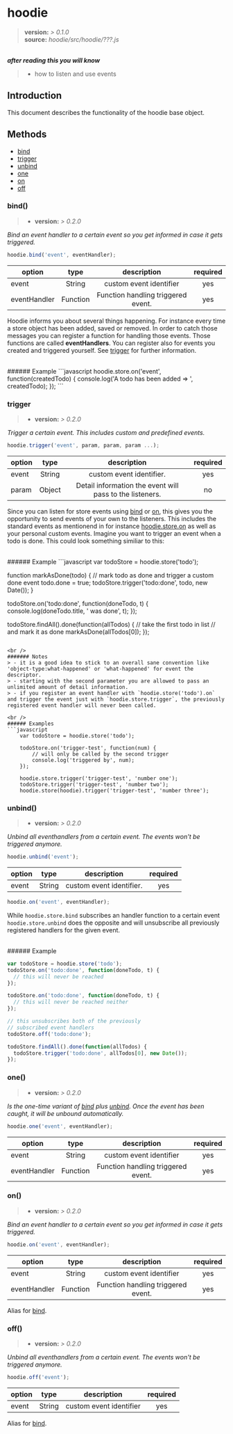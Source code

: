 # hoodie
> **version:**      *> 0.1.0* <br />
> **source:**       *hoodie/src/hoodie/???.js*<br />

***<br />after reading this you will know***
> - how to listen and use events

## Introduction

This document describes the functionality of the hoodie base object.

## Methods

- [bind](#bind)
- [trigger](#trigger)
- [unbind](#unbind)
- [one](#one)
- [on](#on)
- [off](#off)

### bind()
> - **version:**      *> 0.2.0*

*Bind an event handler to a certain event so you get informed in case it gets triggered.*

```javascript
hoodie.bind('event', eventHandler);
```

| option     | type   | description     | required |
| ---------- |:------:|:---------------:|:--------:|
| event        | String   | custom event identifier            | yes |
| eventHandler | Function | Function handling triggered event. | yes |

Hoodie informs you about several things happening. For instance every time a store object has been added, saved or removed. In order to catch those messages you can register a function for handling those events. Those functions are called **eventHandlers**. You can register also for events you created and triggered yourself. See [trigger](#trigger) for further information.

<br />
###### Example
```javascript
hoodie.store.on('event', function(createdTodo) {
	console.log('A todo has been added => ', createdTodo);
});
```

### trigger

> - **version:**      *> 0.2.0*

*Trigger a certain event. This includes custom and predefined events.*

```javascript
hoodie.trigger('event', param, param, param ...);
```

| option     | type   | description     | required |
| ---------- |:------:|:---------------:|:--------:|
| event      | String | custom event identifier.                                 | yes |
| param      | Object | Detail information the event will pass to the listeners. | no |

Since you can listen for store events using [bind](#bind) or [on](#on), this gives you the opportunity to send events of your own to the listeners. This includes the standard events as mentionend in for instance [hoodie.store.on](/techdocs/api/client/hoodie.store.html) as well as your personal custom events. Imagine you want to trigger an event when a todo is done. This could look something similiar to this:

<br />
###### Example
```javascript
var todoStore = hoodie.store('todo');

function markAsDone(todo) {
  // mark todo as done and trigger a custom done event
  todo.done = true;
  todoStore.trigger('todo:done', todo, new Date());
}

todoStore.on('todo:done', function(doneTodo, t) {
  console.log(doneTodo.title, ' was done', t);
});

todoStore.findAll().done(function(allTodos) {
  // take the first todo in list
  // and mark it as done
  markAsDone(allTodos[0]);
});
```

<br />
####### Notes
> - it is a good idea to stick to an overall sane convention like 'object-type:what-happened' or 'what-happened' for event the descriptor.
> - starting with the second parameter you are allowed to pass an unlimited amount of detail information.
> - if you register an event handler with `hoodie.store('todo').on` and trigger the event just with `hoodie.store.trigger`, the previously registered event handler will never been called.

<br />
###### Examples
```javascript
	var todoStore = hoodie.store('todo');

	todoStore.on('trigger-test', function(num) {
		// will only be called by the second trigger
		console.log('triggered by', num);
	});

	hoodie.store.trigger('trigger-test', 'number one');
	todoStore.trigger('trigger-test', 'number two');
	hoodie.store(hoodie).trigger('trigger-test', 'number three');
```

### unbind()
> - **version:**      *> 0.2.0*

*Unbind all eventhandlers from a certain event. The events won't be triggered anymore.*

```javascript
hoodie.unbind('event');
```

| option     | type   | description     | required |
| ---------- |:------:|:---------------:|:--------:|
| event      | String | custom event identifier. | yes |

```javascript
hoodie.on('event', eventHandler);
```

While `hoodie.store.bind` subscribes an handler function to a certain event `hoodie.store.unbind` does the opposite and will unsubscribe all previously registered handlers for the given event.

<br />
###### Example

```javascript
var todoStore = hoodie.store('todo');
todoStore.on('todo:done', function(doneTodo, t) {
  // this will never be reached
});

todoStore.on('todo:done', function(doneTodo, t) {
  // this will never be reached neither
});

// this unsubscribes both of the previously
// subscribed event handlers
todoStore.off('todo:done');

todoStore.findAll().done(function(allTodos) {
  todoStore.trigger('todo:done', allTodos[0], new Date());
});
```

### one()
> - **version:**      *> 0.2.0*

*Is the one-time variant of [bind](#bind) plus [unbind](#unbind). Once the event has been caught, it will be unbound automatically.*

```javascript
hoodie.one('event', eventHandler);
```

| option     | type   | description     | required |
| ---------- |:------:|:---------------:|:--------:|
| event        | String   | custom event identifier            | yes |
| eventHandler | Function | Function handling triggered event. | yes |


### on()
> - **version:**      *> 0.2.0*

*Bind an event handler to a certain event so you get informed in case it gets triggered.*

```javascript
hoodie.on('event', eventHandler);
```

| option     | type   | description     | required |
| ---------- |:------:|:---------------:|:--------:|
| event        | String   | custom event identifier            | yes |
| eventHandler | Function | Function handling triggered event. | yes |

Alias for [bind](#bind).

### off()
> - **version:**      *> 0.2.0*

*Unbind all eventhandlers from a certain event. The events won't be triggered anymore.*

```javascript
hoodie.off('event');
```

| option     | type   | description     | required |
| ---------- |:------:|:---------------:|:--------:|
| event        | String   | custom event identifier            | yes |

Alias for [bind](#bind).
